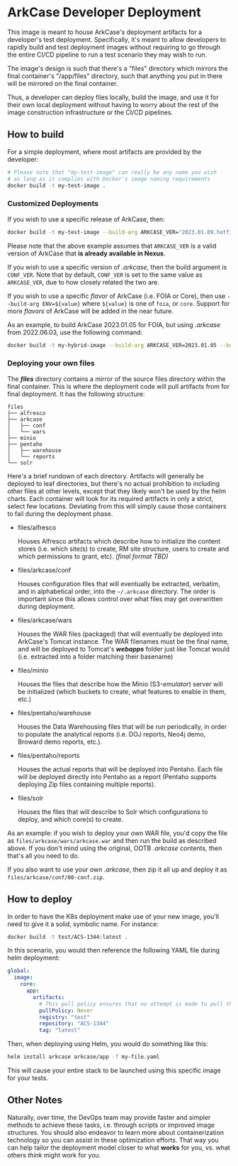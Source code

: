 # ArkCase Developer Deployment

This image is meant to house ArkCase's deployment artifacts for a developer's test deployment. Specifically, it's meant to allow developers to rapidly build and test deployment images without requiring to go through the entire CI/CD pipeline to run a test scenario they may wish to run.

The image's design is such that there's a "files" directory which mirrors the final container's "/app/files" directory, such that anything you put in there will be mirrored on the final container.

Thus, a developer can deploy files locally, build the image, and use it for their own local deployment without having to worry about the rest of the image construction infrastructure or the CI/CD pipelines.

## How to build

For a simple deployment, where most artifacts are provided by the developer:

```bash
# Please note that "my-test-image" can really be any name you wish
# as long as it complies with Docker's image naming requirements
docker build -t my-test-image .
```

### Customized Deployments

If you wish to use a specific release of ArkCase, then:

```bash
docker build -t my-test-image --build-arg ARKCASE_VER="2023.01.09.hotfix.test.99" .
```

Please note that the above example assumes that `ARKCASE_VER` is a valid version of ArkCase that **is already available in Nexus**.

If you wish to use a specific version of _.arkcase_, then the build argument is `CONF_VER`. Note that by default, `CONF_VER` is set to the same value as `ARKCASE_VER`, due to how closely related the two are.

If you wish to use a specific *flavor* of ArkCase (i.e. FOIA or Core), then use `--build-arg ENV=${value}` where `${value}` is one of `foia`, or `core`. Support for more *flavors* of ArkCase will be added in the near future.

As an example, to build ArkCase 2023.01.05 for FOIA, but using _.arkcase_ from 2022.06.03, use the following command:

```bash
docker build -t my-hybrid-image --build-arg ARKCASE_VER=2023.01.05 --build-arg CONF_VER=2022.06.03 --build-arg EXT=foia
```

### Deploying your own files

The **_files_** directory contains a mirror of the source files directory within the final container. This is where the deployment code will pull artifacts from for final deployment. It has the following structure:

```
files
├── alfresco
├── arkcase
│   ├── conf
│   └── wars
├── minio
├── pentaho
│   ├── warehouse
│   └── reports
└── solr
```

Here's a brief rundown of each directory. Artifacts will generally be deployed to leaf directories, but there's no actual prohibition to including other files at other levels, except that they likely won't be used by the helm charts. Each container will look for its required artifacts in only a strict, select few locations. Deviating from this will simply cause those containers to fail during the deployment phase.

* files/alfresco

  Houses Alfresco artifacts which describe how to initialize the content stores (i.e. which site(s) to create, RM site structure, users to create and which permissions to grant, etc). _(final format TBD)_

* files/arkcase/conf

  Houses configuration files that will eventually be extracted, verbatim, and in alphabetical order, into the `~/.arkcase` directory.  The order is important since this allows control over what files may get overwritten during deployment.

* files/arkcase/wars

  Houses the WAR files (packaged) that will eventually be deployed into ArkCase's Tomcat instance. The WAR filenames must be the final name, and will be deployed to Tomcat's _**webapps**_ folder just like Tomcat would (i.e. extracted into a folder matching their basename)

* files/minio

  Houses the files that describe how the Minio (S3-_emulator_) server will be initialized (which buckets to create, what features to enable in them, etc.)

* files/pentaho/warehouse

  Houses the Data Warehousing files that will be run periodically, in order to populate the analytical reports (i.e. DOJ reports, Neo4j demo, Broward demo reports, etc.).

* files/pentaho/reports

  Houses the actual reports that will be deployed into Pentaho. Each file will be deployed directly into Pentaho as a report (Pentaho supports deploying Zip files containing multiple reports).

* files/solr

  Houses the files that will describe to Solr which configurations to deploy, and which core(s) to create.

As an example: if you wish to deploy your own WAR file, you'd copy the file as `files/arkcase/wars/arkcase.war` and then run the build as described above. If you don't mind using the original, OOTB _.arkcase_ contents, then that's all you need to do.

If you also want to use your own _.arkcase_, then zip it all up and deploy it as `files/arkcase/conf/00-conf.zip`.

## How to deploy

In order to have the K8s deployment make use of your new image, you'll need to give it a solid, symbolic name. For instance:

```bash
docker build -t test/ACS-1344:latest .
```

In this scenario, you would then reference the following YAML file during helm deployment:

```YAML
global:
  image:
    core:
      app:
        artifacts:
          # This pull policy ensures that no attempt is made to pull this image externally
          pullPolicy: Never
          registry: "test"
          repository: "ACS-1344"
          tag: "latest"
```

Then, when deploying using Helm, you would do something like this:

```bash
helm install arkcase arkcase/app -f my-file.yaml
```

This will cause your entire stack to be launched using this specific image for your tests.

## Other Notes

Naturally, over time, the DevOps team may provide faster and simpler methods to achieve these tasks, i.e. through scripts or improved image structures. You should also endeavor to learn more about containerization technology so you can assist in these optimization efforts. That way you can help tailor the deployment model closer to what **works** for you, vs. what others _think_ might work for you.

